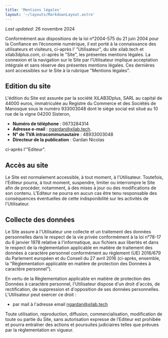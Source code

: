 ```yaml
---
title: 'Mentions légales'
layout: '~/layouts/MarkdownLayout.astro'
---
```


_Last updated_: 26 novembre 2024

Conformément aux dispositions de la loi n°2004-575 du 21 juin 2004 pour la Confiance en l’économie numérique, il est porté à la connaissance des utilisateurs et visiteurs, ci-après l' "Utilisateur", du site xilab.tech et xilab3dplus.com, ci-après le "Site", les présentes mentions légales.
La connexion et la navigation sur le Site par l’Utilisateur implique acceptation intégrale et sans réserve des présentes mentions légales.
Ces dernières sont accessibles sur le Site à la rubrique "Mentions légales".


## Edition du site
L'édition du Site est assurée par la société XiLAB3Dplus, SARL au capital de 44000 euros, immatriculée au Registre du Commerce et des Sociétés de Manosque sous le numéro 933003048 dont le siège social est situé au 10 rue de la vigne 04200 Sisteron, 
- **Numéro de téléphone** : 0673284314 
- **Adresse e-mail** : ngardan@xilab.tech.
- **N° de TVA intracommunautaire** : 48933003048
- **Directeur de la publication** : Gardan Nicolas

ci-après l'"Editeur".

## Accès au site

Le Site est normalement accessible, à tout moment, à l'Utilisateur. Toutefois, l'Editeur pourra, à tout moment, suspendre, limiter ou interrompre le Site afin de procéder, notamment, à des mises à jour ou des modifications de son contenu. L'Editeur ne pourra en aucun cas être tenu responsable des conséquences éventuelles de cette indisponibilité sur les activités de l'Utilisateur.

## Collecte des données

Le Site assure à l'Utilisateur une collecte et un traitement des données personnelles dans le respect de la vie privée conformément à la loi n°78-17 du 6 janvier 1978 relative à l'informatique, aux fichiers  aux libertés et dans le respect de la règlementation applicable en matière de traitement des données à caractère personnel conformément au règlement (UE) 2016/679 du Parlement européen et du Conseil du 27 avril 2016 (ci-après, ensemble, la "Règlementation applicable en matière de protection des Données à caractère personnel"). 

En vertu de la Règlementation applicable en matière de protection des Données à caractère personnel, l'Utilisateur dispose d'un droit d'accès, de rectification, de suppression et d'opposition de ses données personnelles. L'Utilisateur peut exercer ce droit :
- par mail à l'adresse email ngardan@xilab.tech
 
Toute utilisation, reproduction, diffusion, commercialisation, modification de toute ou partie du Site, sans autorisation expresse de l’Editeur est prohibée et pourra entraîner des actions et poursuites judiciaires telles que prévues par la règlementation en vigueur.
